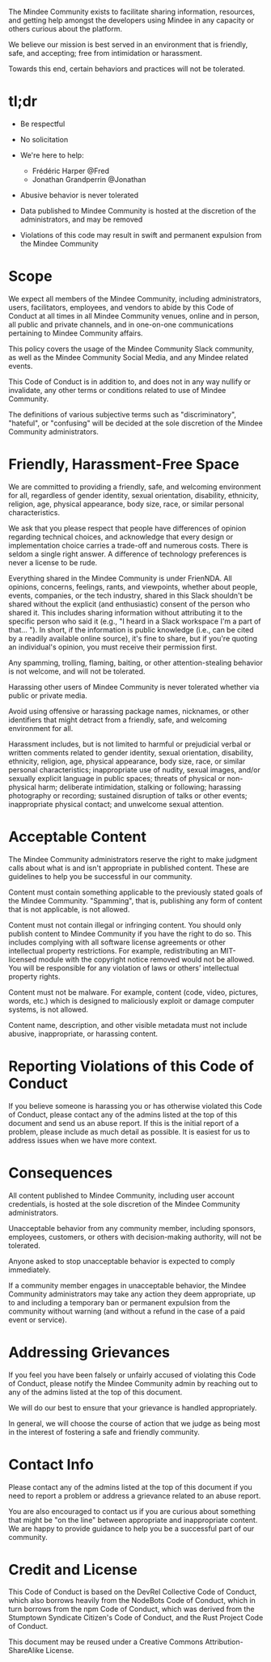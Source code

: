 The Mindee Community exists to facilitate sharing information, resources, and getting help amongst the developers using Mindee in any capacity or others curious about the platform.

We believe our mission is best served in an environment that is friendly, safe, and accepting; free from intimidation or harassment.

Towards this end, certain behaviors and practices will not be tolerated.

# tl;dr
* Be respectful
* No solicitation
* We're here to help:
  - Frédéric Harper @Fred
  - Jonathan Grandperrin @Jonathan

* Abusive behavior is never tolerated
* Data published to Mindee Community is hosted at the discretion of the administrators, and may be removed
* Violations of this code may result in swift and permanent expulsion from the Mindee Community

# Scope
We expect all members of the Mindee Community, including administrators, users, facilitators, employees, and vendors to abide by this Code of Conduct at all times in all Mindee Community venues, online and in person, all public and private channels, and in one-on-one communications pertaining to Mindee Community affairs.

This policy covers the usage of the Mindee Community Slack community, as well as the Mindee Community Social Media, and any Mindee related events.

This Code of Conduct is in addition to, and does not in any way nullify or invalidate, any other terms or conditions related to use of Mindee Community.

The definitions of various subjective terms such as "discriminatory", "hateful", or "confusing" will be decided at the sole discretion of the Mindee Community administrators.

# Friendly, Harassment-Free Space
We are committed to providing a friendly, safe, and welcoming environment for all, regardless of gender identity, sexual orientation, disability, ethnicity, religion, age, physical appearance, body size, race, or similar personal characteristics.

We ask that you please respect that people have differences of opinion regarding technical choices, and acknowledge that every design or implementation choice carries a trade-off and numerous costs. There is seldom a single right answer. A difference of technology preferences is never a license to be rude.

Everything shared in the Mindee Community is under FrienNDA. All opinions, concerns, feelings, rants, and viewpoints, whether about people, events, companies, or the tech industry, shared in this Slack shouldn't be shared without the explicit (and enthusiastic) consent of the person who shared it. This includes sharing information without attributing it to the specific person who said it (e.g., "I heard in a Slack workspace I'm a part of that... "). In short, if the information is public knowledge (i.e., can be cited by a readily available online source), it's fine to share, but if you're quoting an individual's opinion, you must receive their permission first.

Any spamming, trolling, flaming, baiting, or other attention-stealing behavior is not welcome, and will not be tolerated.

Harassing other users of Mindee Community is never tolerated whether via public or private media.

Avoid using offensive or harassing package names, nicknames, or other identifiers that might detract from a friendly, safe, and welcoming environment for all.

Harassment includes, but is not limited to harmful or prejudicial verbal or written comments related to gender identity, sexual orientation, disability, ethnicity, religion, age, physical appearance, body size, race, or similar personal characteristics; inappropriate use of nudity, sexual images, and/or sexually explicit language in public spaces; threats of physical or non-physical harm; deliberate intimidation, stalking or following; harassing photography or recording; sustained disruption of talks or other events; inappropriate physical contact; and unwelcome sexual attention.

# Acceptable Content
The Mindee Community administrators reserve the right to make judgment calls about what is and isn't appropriate in published content. These are guidelines to help you be successful in our community.

Content must contain something applicable to the previously stated goals of the Mindee Community. "Spamming", that is, publishing any form of content that is not applicable, is not allowed.

Content must not contain illegal or infringing content. You should only publish content to Mindee Community if you have the right to do so. This includes complying with all software license agreements or other intellectual property restrictions. For example, redistributing an MIT-licensed module with the copyright notice removed would not be allowed. You will be responsible for any violation of laws or others’ intellectual property rights.

Content must not be malware. For example, content (code, video, pictures, words, etc.) which is designed to maliciously exploit or damage computer systems, is not allowed.

Content name, description, and other visible metadata must not include abusive, inappropriate, or harassing content.

# Reporting Violations of this Code of Conduct
If you believe someone is harassing you or has otherwise violated this Code of Conduct, please contact any of the admins listed at the top of this document and send us an abuse report. If this is the initial report of a problem, please include as much detail as possible. It is easiest for us to address issues when we have more context.

# Consequences
All content published to Mindee Community, including user account credentials, is hosted at the sole discretion of the Mindee Community administrators.

Unacceptable behavior from any community member, including sponsors, employees, customers, or others with decision-making authority, will not be tolerated.

Anyone asked to stop unacceptable behavior is expected to comply immediately.

If a community member engages in unacceptable behavior, the Mindee Community administrators may take any action they deem appropriate, up to and including a temporary ban or permanent expulsion from the community without warning (and without a refund in the case of a paid event or service).

# Addressing Grievances
If you feel you have been falsely or unfairly accused of violating this Code of Conduct, please notify the Mindee Community admin by reaching out to any of the admins listed at the top of this document.

We will do our best to ensure that your grievance is handled appropriately.

In general, we will choose the course of action that we judge as being most in the interest of fostering a safe and friendly community.

# Contact Info
Please contact any of the admins listed at the top of this document if you need to report a problem or address a grievance related to an abuse report.

You are also encouraged to contact us if you are curious about something that might be "on the line" between appropriate and inappropriate content. We are happy to provide guidance to help you be a successful part of our community.

# Credit and License
This Code of Conduct is based on the DevRel Collective Code of Conduct, which also borrows heavily from the NodeBots Code of Conduct, which in turn borrows from the npm Code of Conduct, which was derived from the Stumptown Syndicate Citizen's Code of Conduct, and the Rust Project Code of Conduct.

This document may be reused under a Creative Commons Attribution-ShareAlike License.
